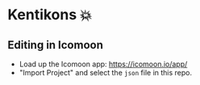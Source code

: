 # Kentikons :boom:

## Editing in Icomoon
- Load up the Icomoon app: https://icomoon.io/app/
- "Import Project" and select the `json` file in this repo. 
